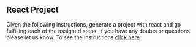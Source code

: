 ## React Project 

Given the following instructions, generate a project with react and go fulfilling each of the assigned steps. If you have any doubts or questions please let us know. To see the instructions [click here](instructions.es.md)
